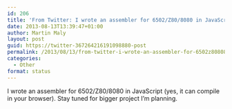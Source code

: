 ```yaml
---
id: 206
title: 'From Twitter: I wrote an assembler for 6502/Z80/8080 in JavaScri&#8230;'
date: 2013-08-13T13:39:47+01:00
author: Martin Maly
layout: post
guid: https://twitter-367264216191098880-post
permalink: /2013/08/13/from-twitter-i-wrote-an-assembler-for-6502z808080-in-javascri/
categories:
  - Other
format: status
---
```

I wrote an assembler for 6502/Z80/8080 in JavaScript (yes, it can compile in your browser). Stay tuned for bigger project I&#8217;m planning.